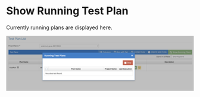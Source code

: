 # Show Running Test Plan

Currently running plans are displayed here.

![](../../.gitbook/assets/TestPlanList-ShowRunningTestPlan.png)
